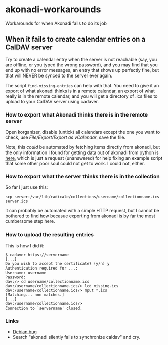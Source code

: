 # akonadi-workarounds

Workarounds for when Akonadi fails to do its job

## When it fails to create calendar entries on a CalDAV server

Try to create a calendar entry when the server is not reachable (say, you are
offline, or you typed the wrong password), and you may find that you end up
with no error messages, an entry that shows up perfectly fine, but that will
NEVER be synced to the server ever again.

The script `find-missing-entries` can help with that. You need to give it an
export of what akonadi thinks is in a remote calendar, an export of what really
is in the remote calendar, and you will get a directory of .ics files to upload
to your CalDAV server using cadaver.

### How to export what Akonadi thinks there is in the remote server

Open korganizer, disable (untick) all calendars except the one you want to
check, use *File/Export/Export as vCalendar*, save the file.

Note, this *could* be automated by fetching items directly from akonadi, but
the only information I found for getting data out of akonadi from python is
[here](https://forum.kde.org/viewtopic.php?f=43&t=94567), which is just a
request (unanswered) for help fixing an example script that some other poor
soul could not get to work. I could not, either.

### How to export what the server thinks there is in the collection

So far I just use this: 

```
scp server:/var/lib/radicale/collections/username/collectionname.ics server.ics
```

it can probably be automated with a simple HTTP request, but I cannot be
bothered to find how becasue exporting from akonadi is by far the most
cumbersome step here.

### How to upload the resulting entries

This is how I did it:
```
$ cadaver https://servername
[...]
Do you wish to accept the certificate? (y/n) y
Authentication required for ...:
Username: username
Password:
dav:/> cd username/collectionname.ics
dav:/username/collectionname.ics/> lcd missing.ics
dav:/username/collectionname.ics/> mput *.ics
[Matching... nnn matches.]
[...]
dav:/username/collectionname.ics/>
Connection to `servername' closed.
```

### Links

 * [Debian bug](https://bugs.debian.org/804272)
 * Search "akonadi silently fails to synchronize caldav" and cry.

